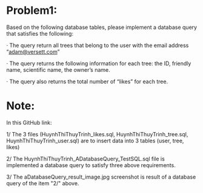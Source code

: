 # Problem1:

Based on the following database tables, please implement a database query that satisfies the following:

· The query return all trees that belong to the user with the email address “adam@versett.com”

· The query returns the following information for each tree: the ID, friendly name, scientific name, the owner’s name.

· The query also returns the total number of “likes” for each tree.

# Note:

In this GitHub link:

1/ The 3 files (HuynhThiThuyTrinh_likes.sql, HuynhThiThuyTrinh_tree.sql, HuynhThiThuyTrinh_user.sql) are to insert data into 3 tables (user, tree, likes)

2/ The HuynhThiThuyTrinh_ADatabaseQuery_TestSQL.sql file is implemented a database query to satisfy three above requirements.

3/ The aDatabaseQuery_result_image.jpg screenshot is result of a database query of the item "2/" above.
